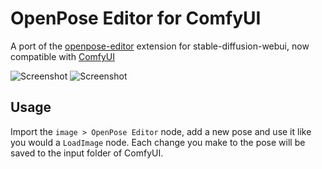 # OpenPose Editor for ComfyUI

A port of the [openpose-editor](https://github.com/fkunn1326/openpose-editor) extension for stable-diffusion-webui, now compatible with [ComfyUI](https://github.com/comfyanonymous/ComfyUI)

![Screenshot](./screenshot1.png)
![Screenshot](./screenshot2.png)

## Usage

Import the `image > OpenPose Editor` node, add a new pose and use it like you would a `LoadImage` node. Each change you make to the pose will be saved to the input folder of ComfyUI.
